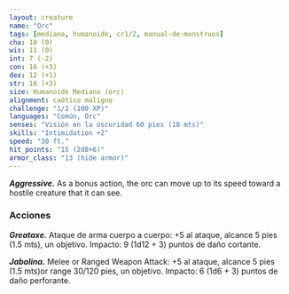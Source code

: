 ```yaml
---
layout: creature
name: "Orc"
tags: [mediana, humanoide, cr1/2, manual-de-monstruos]
cha: 10 (0)
wis: 11 (0)
int: 7 (-2)
con: 16 (+3)
dex: 12 (+1)
str: 16 (+3)
size: Humanoide Mediano (orc)
alignment: caótico maligno
challenge: "1/2 (100 XP)"
languages: "Común, Orc"
senses: "Visión en la oscuridad 60 pies (18 mts)"
skills: "Intimidation +2"
speed: "30 ft."
hit_points: "15 (2d8+6)"
armor_class: "13 (hide armor)"
---
```


***Aggressive.*** As a bonus action, the orc can move up to its speed toward a hostile creature that it can see.

### Acciones

***Greataxe.*** Ataque de arma cuerpo a cuerpo: +5 al ataque, alcance 5 pies (1.5 mts), un objetivo. Impacto: 9 (1d12 + 3) puntos de daño cortante.

***Jabalina.*** Melee or Ranged Weapon Attack: +5 al ataque, alcance 5 pies (1.5 mts)or range 30/120 pies, un objetivo. Impacto: 6 (1d6 + 3) puntos de daño perforante.